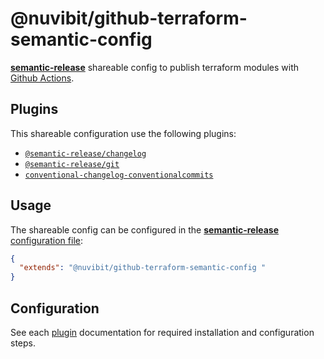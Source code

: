 # @nuvibit/github-terraform-semantic-config 

[**semantic-release**](https://github.com/semantic-release/semantic-release) shareable config to publish terraform modules with [Github Actions](https://github.com/nuvibit/github-terraform-workflows).

## Plugins

This shareable configuration use the following plugins:

- [`@semantic-release/changelog`](https://github.com/semantic-release/changelog)
- [`@semantic-release/git`](https://github.com/semantic-release/git)
- [`conventional-changelog-conventionalcommits`](https://github.com/conventional-changelog/conventional-changelog)

## Usage

The shareable config can be configured in the [**semantic-release** configuration file](https://github.com/semantic-release/semantic-release/blob/master/docs/usage/configuration.md#configuration):

```json
{
  "extends": "@nuvibit/github-terraform-semantic-config "
}
```

## Configuration

See each [plugin](#plugins) documentation for required installation and configuration steps.
